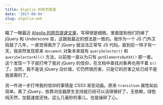 ```yaml
---
title: Algolia 的网页提速
date: '2017-08-04'
slug: algolia-web
---
```


瞄了一眼最近 [Algolia 的网页提速文章](https://blog.algolia.com/improving-web-performance-to-mirror-engine-speed/)，写得很是细致。里面提到他们扔掉了 jQuery 和 Underscore 库，这跟我最近的想法是一致的。我作为一个 JS 门外汉捣鼓了几年，一直觉得离开了 jQuery 就没法正常写 JS 代码。直到前一阵子有一天，我突然发现原来 `document` 对象本来就有 `querySelector()` 和 `querySelectorAll()` 方法，以前我一直以为只有 `getElementsByXXX()` 那一套。这个发现一下子就打垮了我对 jQuery 的信仰，在文档中查找对象再也用不着 `$()` 了。当然，我不是说 jQuery 没价值，它仍然很厉害，只是它的厉害之处已经不是我亟需的了。

另一件进一步打垮我的信仰的事情是 CSS3 渐变动画。原来 `transition` 属性如此简单。离了 jQuery，依靠浏览器原生支持就已经可以活得够好了，无依赖，绿色纯天然，加载速度还快。这么几毫秒的事儿，也是操碎了心。
